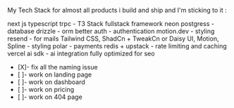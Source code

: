 My Tech Stack for almost all products i build and ship and I'm sticking to it :

next js typescript  trpc - T3 Stack fullstack framework
neon postgress - database 
drizzle - orm 
better auth - authentication 
motion.dev - styling 
resend - for mails 
Tailwind CSS, ShadCn + TweakCn or Daisy UI, Motion, Spline - styling
polar - payments 
redis + upstack - rate limiting and caching
vercel ai sdk - ai integration
fully optimized for seo


- [X]- fix all the naming issue
- [ ]- work on landing page 
- [ ]- work on dashboard
- [ ]- work on pricing
- [ ]- work on 404 page
